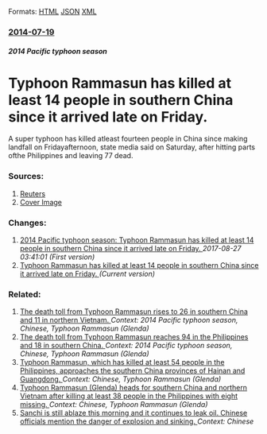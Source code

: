 
Formats: [HTML](/news/2014/07/19/typhoon-rammasun-has-killed-at-least-14-people-in-southern-china-since-it-arrived-late-on-friday.html)  [JSON](/news/2014/07/19/typhoon-rammasun-has-killed-at-least-14-people-in-southern-china-since-it-arrived-late-on-friday.json)  [XML](/news/2014/07/19/typhoon-rammasun-has-killed-at-least-14-people-in-southern-china-since-it-arrived-late-on-friday.xml)  

### [2014-07-19](/news/2014/07/19/index.md)

##### 2014 Pacific typhoon season
# Typhoon Rammasun has killed at least 14 people in southern China since it arrived late on Friday. 

A super typhoon has killed atleast fourteen people in China since making landfall on Fridayafternoon, state media said on Saturday, after hitting parts ofthe Philippines and leaving 77 dead.


### Sources:

1. [Reuters](https://www.reuters.com/article/2014/07/19/china-typhoon-idUSL4N0PU0DV20140719)
1. [Cover Image](https://s4.reutersmedia.net/resources_v2/images/rcom-default.png)

### Changes:

1. [2014 Pacific typhoon season: Typhoon Rammasun has killed at least 14 people in southern China since it arrived late on Friday. ](/news/2014/07/19/2014-pacific-typhoon-season-typhoon-rammasun-has-killed-at-least-14-people-in-southern-china-since-it-arrived-late-on-friday.md) _2017-08-27 03:41:01 (First version)_
1. [Typhoon Rammasun has killed at least 14 people in southern China since it arrived late on Friday. ](/news/2014/07/19/typhoon-rammasun-has-killed-at-least-14-people-in-southern-china-since-it-arrived-late-on-friday.md) _(Current version)_

### Related:

1. [The death toll from Typhoon Rammasun rises to 26 in southern China and 11 in northern Vietnam. ](/news/2014/07/21/the-death-toll-from-typhoon-rammasun-rises-to-26-in-southern-china-and-11-in-northern-vietnam.md) _Context: 2014 Pacific typhoon season, Chinese, Typhoon Rammasun (Glenda)_
2. [The death toll from Typhoon Rammasun reaches 94 in the Philippines and 18 in southern China. ](/news/2014/07/20/the-death-toll-from-typhoon-rammasun-reaches-94-in-the-philippines-and-18-in-southern-china.md) _Context: 2014 Pacific typhoon season, Chinese, Typhoon Rammasun (Glenda)_
3. [Typhoon Rammasun, which has killed at least 54 people in the Philippines, approaches the southern China provinces of Hainan and Guangdong. ](/news/2014/07/18/typhoon-rammasun-which-has-killed-at-least-54-people-in-the-philippines-approaches-the-southern-china-provinces-of-hainan-and-guangdong.md) _Context: Chinese, Typhoon Rammasun (Glenda)_
4. [Typhoon Rammasun (Glenda) heads for southern China and northern Vietnam after killing at least 38 people in the Philippines with eight missing. ](/news/2014/07/17/typhoon-rammasun-glenda-heads-for-southern-china-and-northern-vietnam-after-killing-at-least-38-people-in-the-philippines-with-eight-missi.md) _Context: Chinese, Typhoon Rammasun (Glenda)_
5. [Sanchi is still ablaze this morning and it continues to leak oil. Chinese officials mention the danger of explosion and sinking. ](/news/2018/01/8/sanchi-is-still-ablaze-this-morning-and-it-continues-to-leak-oil-chinese-officials-mention-the-danger-of-explosion-and-sinking.md) _Context: Chinese_
